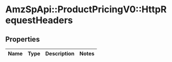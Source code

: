 # AmzSpApi::ProductPricingV0::HttpRequestHeaders

## Properties
Name | Type | Description | Notes
------------ | ------------- | ------------- | -------------

